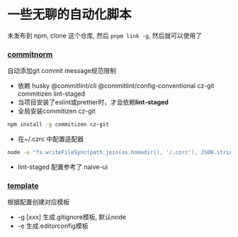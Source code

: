# 一些无聊的自动化脚本

未发布到 npm, clone 这个仓库, 然后 `pnpm link -g`, 然后就可以使用了

### [commitnorm](/src/core/commitnorm/index.ts)

自动添加git commit message规范限制

- 依赖 husky @commitlint/cli @commitlint/config-conventional cz-git commitizen lint-staged
- 当项目安装了eslint或prettier时，才会依赖**lint-staged**
- 全局安装commitizen cz-git

```bash
npm install -g commitizen cz-git
```

- 在~/.czrc 中配置适配器

```bash
node -e "fs.writeFileSync(path.join(os.homedir(), '/.czrc'), JSON.stringify({ path: 'cz-git', useEmoji: true }))"
```

- lint-staged 配置参考了 naive-ui

### [template](/src/core/template/index.ts)

根据配置创建对应模板

- -g [xxx] 生成.gitignore模板, 默认node
- -e 生成.editorconfig模板
